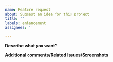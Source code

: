 ```yaml
---
name: Feature request
about: Suggest an idea for this project
title: ''
labels: enhancement
assignees: ''

---
```


**Describe what you want?**

**Additional comments/Related Issues/Screenshots**
